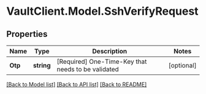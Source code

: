 # VaultClient.Model.SshVerifyRequest

## Properties

Name | Type | Description | Notes
------------ | ------------- | ------------- | -------------
**Otp** | **string** | [Required] One-Time-Key that needs to be validated | [optional] 

[[Back to Model list]](../README.md#documentation-for-models) [[Back to API list]](../README.md#documentation-for-api-endpoints) [[Back to README]](../README.md)

